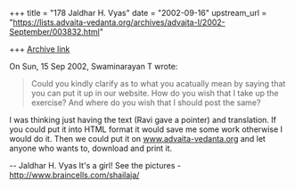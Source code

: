 +++
title = "178 Jaldhar H. Vyas"
date = "2002-09-16"
upstream_url = "https://lists.advaita-vedanta.org/archives/advaita-l/2002-September/003832.html"

+++
[Archive link](https://lists.advaita-vedanta.org/archives/advaita-l/2002-September/003832.html)

On Sun, 15 Sep 2002, Swaminarayan T wrote:

>  Could you kindly clarify as to what you acatually mean by saying that
> you can put it up in our website. How do you wish that I take up the
> exercise? And where do you wish that I should post the same?

I was thinking just having the text (Ravi gave a pointer) and translation.
If you could put it into HTML format it would save me some work otherwise
I would do it.  Then we could put it on www.advaita-vedanta.org and let
anyone who wants to, download and print it.

--
Jaldhar H. Vyas <jaldhar at braincells.com>
It's a girl! See the pictures - http://www.braincells.com/shailaja/

